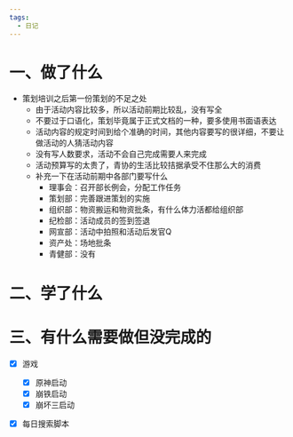 ```yaml
---
tags:
  - 日记
---
```



# 一、做了什么

- 策划培训之后第一份策划的不足之处
	- 由于活动内容比较多，所以活动前期比较乱，没有写全
	- 不要过于口语化，策划毕竟属于正式文档的一种，要多使用书面语表达
	- 活动内容的规定时间到给个准确的时间，其他内容要写的很详细，不要让做活动的人猜活动内容
	- 没有写人数要求，活动不会自己完成需要人来完成
	- 活动预算写的太贵了，青协的生活比较拮据承受不住那么大的消费
	- 补充一下在活动前期中各部门要写什么
		- 理事会：召开部长例会，分配工作任务
		- 策划部：完善跟进策划的实施
		- 组织部：物资搬运和物资批条，有什么体力活都给组织部
		- 纪检部：活动成员的签到签退
		- 网宣部：活动中拍照和活动后发官Q
		- 资产处：场地批条
		- 青健部：没有


# 二、学了什么



# 三、有什么需要做但没完成的
- [x] 游戏
	- [x] 原神启动
	- [x] 崩铁启动
	- [x] 崩坏三启动
- [x] 每日搜索脚本


